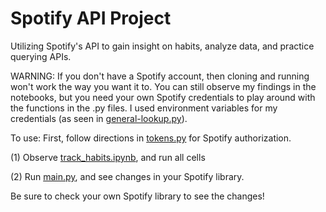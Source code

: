 # Spotify API Project
Utilizing Spotify's API to gain insight on habits, analyze data, and practice querying APIs.

WARNING: If you don't have a Spotify account, then cloning and running won't work the way you want it to. You can still observe my findings in the notebooks, but you need your own Spotify credentials to play around with the functions in the .py files. I used environment variables for my credentials (as seen in [general-lookup.py](general-lookup.py)).

To use:
First, follow directions in [tokens.py](tokens.py) for Spotify authorization.

(1) Observe [track_habits.ipynb](track_habits.ipynb), and run all cells 

(2) Run [main.py](main.py), and see changes in your Spotify library.


Be sure to check your own Spotify library to see the changes!
